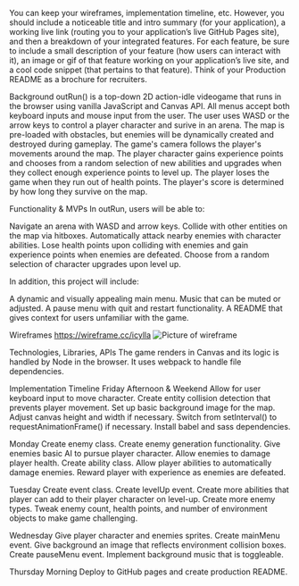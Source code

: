 You can keep your wireframes, implementation timeline, etc. However, you should include a noticeable title and intro summary (for your application), a working live link (routing you to your application’s live GitHub Pages site), and then a breakdown of your integrated features. For each feature, be sure to include a small description of your feature (how users can interact with it), an image or gif of that feature working on your application’s live site, and a cool code snippet (that pertains to that feature). Think of your Production README as a brochure for recruiters.

Background
outRun() is a top-down 2D action-idle videogame that runs in the browser using vanilla JavaScript and Canvas API. All menus accept both keyboard inputs and mouse input from the user. The user uses WASD or the arrow keys to control a player character and surive in an arena. The map is pre-loaded with obstacles, but enemies will be dynamically created and destroyed during gameplay. The game's camera follows the player's movements around the map. The player character gains experience points and chooses from a random selection of new abilities and upgrades when they collect enough experience points to level up. The player loses the game when they run out of health points. The player's score is determined by how long they survive on the map.


Functionality & MVPs
In outRun, users will be able to:

Navigate an arena with WASD and arrow keys.
Collide with other entities on the map via hitboxes.
Automatically attack nearby enemies with character abilities.
Lose health points upon colliding with enemies and gain experience points when enemies are defeated.
Choose from a random selection of character upgrades upon level up.


In addition, this project will include:

A dynamic and visually appealing main menu.
Music that can be muted or adjusted.
A pause menu with quit and restart functionality.
A README that gives context for users unfamiliar with the game.


Wireframes
https://wireframe.cc/icylla
![Picture of wireframe](relative%20./wireframe.png?raw=true "Wireframe")


Technologies, Libraries, APIs
The game renders in Canvas and its logic is handled by Node in the browser. It uses webpack to handle file dependencies.

Implementation Timeline
Friday Afternoon & Weekend
Allow for user keyboard input to move character. Create entity collision detection that prevents player movement. Set up basic background image for the map. Adjust canvas height and width if necessary. Switch from setInterval() to requestAnimationFrame() if necessary. Install babel and sass dependencies.

Monday
Create enemy class. Create enemy generation functionality. Give enemies basic AI to pursue player character. Allow enemies to damage player health. Create ability class. Allow player abilities to automatically damage enemies. Reward player with experience as enemies are defeated.

Tuesday
Create event class. Create levelUp event. Create more abilities that player can add to their player character on level-up. Create more enemy types. Tweak enemy count, health points, and number of environment objects to make game challenging.

Wednesday
Give player character and enemies sprites. Create mainMenu event. Give background an image that reflects environment collision boxes. Create pauseMenu event. Implement background music that is toggleable.

Thursday Morning
Deploy to GitHub pages and create production README.